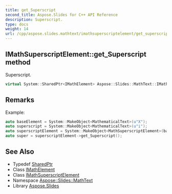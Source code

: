 ```yaml
---
title: get_Superscript
second_title: Aspose.Slides for C++ API Reference
description: Superscript.
type: docs
weight: 14
url: /cpp/aspose.slides.mathtext/imathsuperscriptelement/get_superscript/
---
```

## IMathSuperscriptElement::get_Superscript method


Superscript.

```cpp
virtual System::SharedPtr<IMathElement> Aspose::Slides::MathText::IMathSuperscriptElement::get_Superscript()=0
```

## Remarks


Example: 
```cpp
auto baseElement = System::MakeObject<MathematicalText>(u"X");
auto superscript = System::MakeObject<MathematicalText>(u"i");
auto superscriptElement = System::MakeObject<MathSuperscriptElement>(baseElement, superscript);
auto super = superscriptElement->get_Superscript();
```

## See Also

* Typedef [SharedPtr](../../../system/sharedptr/)
* Class [IMathElement](../../imathelement/)
* Class [IMathSuperscriptElement](../)
* Namespace [Aspose::Slides::MathText](../../)
* Library [Aspose.Slides](../../../)
